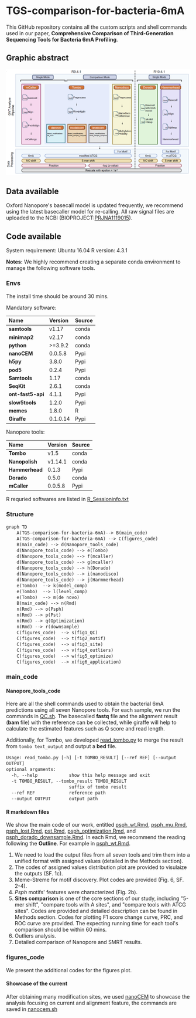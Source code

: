 # TGS-comparison-for-bacteria-6mA

This GitHub repository contains all the custom scripts and shell commands used in our paper, **Comprehensive Comparison of Third-Generation Sequencing Tools for Bacteria 6mA Profiling**.

## Graphic abstract
![abstract](readme_fig/workflow.png)
## Data available
Oxford Nanopore's basecall model is updated frequently, we recommend using the latest basecaller model for re-calling. All raw signal files are uploaded to the NCBI (BIOPROJECT:[PRJNA1119015](https://ncbi.nlm.nih.gov/bioproject/?term=PRJNA1119015)).

## Code available

System requirement: Ubuntu 16.04
R version: 4.3.1

**Notes:** We highly recommend creating a separate conda environment to manage the following software tools.

### Envs

The install time should be around 30 mins.

Mandatory software:

| Name         | Version  | Source|
|:-------------|:---------|:--------|
| **samtools** | v1.17    |conda|
| **minimap2** | v2.17    |conda|
| **python**   | \>=3.9.2 |conda|
| **nanoCEM**  | 0.0.5.8  |Pypi|
| **h5py**  | 3.8.0  |Pypi|
| **pod5**  | 0.2.4  |Pypi|
| **Samtools**  | 1.17  |conda|
| **SeqKit**  | 2.6.1  |conda|
| **ont-fast5-api**  | 4.1.1  |Pypi|
| **slow5tools**  | 1.2.0  |Pypi|
| **memes**  | 1.8.0  |R|
| **Giraffe**  | 0.1.0.14  |Pypi|


Nanopore tools:


| Name            | Version | Source|
|:----------------|:--------|:--------|
| **Tombo**       | v1.5    |conda|
| **Nanopolish**  | v1.14.1 |conda|
| **Hammerhead** | 0.1.3   |Pypi|
| **Dorado**  | 0.5.0  |conda|
| **mCaller**  | 0.0.5.8  |Pypi|


R requried softwares are listed in [R_Sessioninfo.txt](figures_code/R_Sessioninfo.txt)

### Structure

```mermaid
graph TD
	A(TGS-comparison-for-bacteria-6mA)--> B(main_code)
	A(TGS-comparison-for-bacteria-6mA) --> C(figures_code)
    B(main_code) --> d(Nanopore_tools_code)
    d(Nanopore_tools_code) --> e(Tombo)
    d(Nanopore_tools_code) --> f(mcaller)
    d(Nanopore_tools_code) --> g(mcaller)
    d(Nanopore_tools_code) --> h(Dorado)
    d(Nanopore_tools_code) --> i(nanodisco)
    d(Nanopore_tools_code) --> j(Harmmerhead)
    e(Tombo)  --> k(model_comp)
    e(Tombo)  --> l(level_comp)
    e(Tombo)  --> m(de novo)
	B(main_code) --> n(Rmd)
	n(Rmd) --> o(Psph)
	n(Rmd) --> p(Pst)
	n(Rmd) --> q(Optimization)
	n(Rmd) --> r(downsample)
    C(figures_code)  --> s(fig1_QC)
    C(figures_code)  --> t(fig2_motif)
    C(figures_code)  --> u(fig3_site)
    C(figures_code)  --> v(fig4_outliers)
    C(figures_code)  --> w(fig5_optimize)
    C(figures_code)  --> x(fig6_application)

```

### main_code
#### Nanopore_tools_code
Here are all the shell commands used to obtain the bacterial 6mA predictions using all seven Nanopore tools.
For each sample, we run the commands in [QC.sh](main_code/QC.sh). The basecalled **fastq** file and the alignment result (**bam** file) with the reference can be collected,
while giraffe will help to calculate the estimated features such as Q score and read length.

Additionally, for Tombo, we developed [read_tombo.py](main_code/Nanopore_tools_code/read_tombo.py) to merge the result from `tombo text_output` and output a **bed** file.

    Usage: read_tombo.py [-h] [-t TOMBO_RESULT] [--ref REF] [--output OUTPUT]
    optional arguments:                                                      
      -h, --help            show this help message and exit                  
      -t TOMBO_RESULT, --tombo_result TOMBO_RESULT                       
                            suffix of tombo result                           
      --ref REF             reference path                                   
      --output OUTPUT       output path   

#### R markdown files
We show the main code of our work, entitled [psph_wt.Rmd](main_code/psph_wt.Rmd), [psph_mu.Rmd](main_code/psph_mu.Rmd), [psph_lost.Rmd](main_code/psph_lost.Rmd), [pst.Rmd](main_code/pst.Rmd), [psph_optimization.Rmd](main_code/psph_optimization.Rmd), and [psph_dorado_downsample.Rmd](main_code/psph_dorado_downsample.Rmd).
In each Rmd, we recommend the reading following the **Outline**.
For example in [psph_wt.Rmd](main_code/psph_wt.Rmd). 
1. We need to load the output files from all seven tools and trim them into a unified format with assigned values (detailed in the Methods section).
2. The codes of assigned values distribution plot are provided to visulaize the outputs (SF. 1c).
3. Meme-Streme for motif discovery. Plot codes are provided (Fig. 6, SF. 2-4).
4. _Psph_ motifs' features were characterized (Fig. 2b).
5. **Sites comparison** is one of the core sections of our study, including "5-mer shift", "compare tools with A sites", and "compare tools with ATCG sites".
   Codes are provided and detailed description can be found in Methods section.
   Codes for plotting F1 score change curve, PRC, and ROC curve are provided.
   The expecting running time for each tool's comparison should be within 60 mins.
7. Outliers analysis.
8. Detailed comparison of Nanopore and SMRT results.


### figures_code
We present the additional codes for the figures plot.

#### Showcase of the current
After obtaining many modification sites, 
we used [nanoCEM](https://github.com/lrslab/nanoCEM) to showcase the analysis focusing on current and alignment feature, the commands are saved in [nanocem.sh](figures_code/SF5/nanocem.sh)
